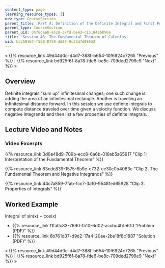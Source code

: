 ```yaml
---
content_type: page
learning_resource_types: []
ocw_type: CourseSection
parent_title: 'Part A: Definition of the Definite Integral and First Fundamental Theorem'
parent_type: CourseSection
parent_uid: 0b76caa8-a528-37fd-ba43-c151842bb90a
title: 'Session 48: The Fundamental Theorem of Calculus'
uid: bdc58167-f550-8759-dd27-9c33d7d08852
---
```


« {{% resource_link 49d44d0c-d4d7-368f-b654-10f6924c7265 "Previous" %}} | {{% resource_link bd925f6f-8a78-fde6-be8c-709ded2799e9 "Next" %}} »

Overview
--------

Definite integrals "sum up" infinitesimal changes; one such change is adding the area of an infinitesimal rectangle. Another is traveling an infinitesimal distance forward. In this session we use definite integrals to compute distance traveled over time given a velocity function. We discuss negative integrands and then list a few properties of definite integrals.

Lecture Video and Notes
-----------------------

### Video Excerpts

{{% resource_link 3d0e48d9-709b-ecc8-6a6b-010ab5a65917 "Clip 1: Interpretation of the Fundamental Theorem" %}}

{{% resource_link 83ede839-1575-8b9e-c732-ce30c0b4083e "Clip 2: The Fundamental Theorem and Negative Integrands" %}}

{{% resource_link 44c7a859-7fab-fcc7-3a10-95481ed65928 "Clip 3: Properties of Integrals" %}}

Worked Example
--------------

Integral of sin(x) + cos(x)

*   {{% resource_link f1fa0c83-7890-f510-6d02-accbc4b1e610 "Problem (PDF)" %}}
*   {{% resource_link 6b761d37-d9d2-17a4-20ee-2be18f8c1887 "Solution (PDF)" %}}

« {{% resource_link 49d44d0c-d4d7-368f-b654-10f6924c7265 "Previous" %}} | {{% resource_link bd925f6f-8a78-fde6-be8c-709ded2799e9 "Next" %}} »